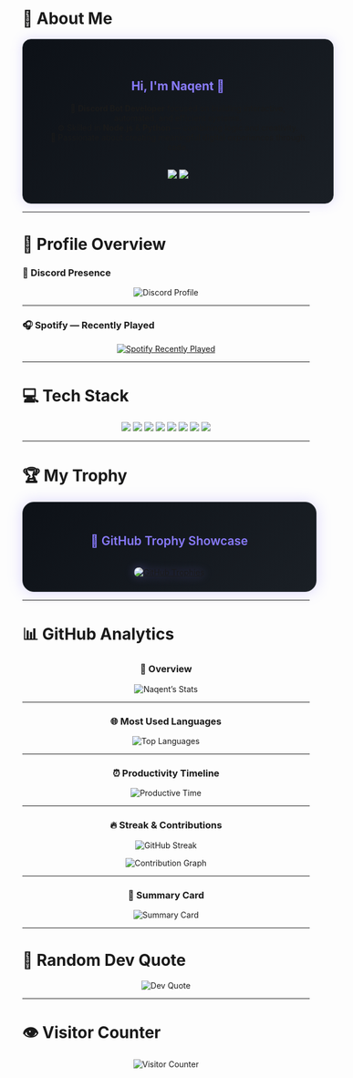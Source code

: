 # 💫 About Me
<div align="center">
  <div style="
    background: linear-gradient(135deg, #0d1117 0%, #1a1f25 100%);
    border: 1px solid #30363d;
    border-radius: 15px;
    padding: 40px 45px;
    box-shadow: 0 0 20px rgba(138,124,255,0.25);
    display: inline-block;
    width: 90%;
    max-width: 600px;
  ">

  <h2 style="color:#8A7CFF;">Hi, I'm Naqent 👋</h2>
  <p align="center">
    💼 <b>Discord Bot Developer</b> focused on building interactive, automated, and efficient systems.<br/>
    ⚙️ Skilled in <b>Node.js</b> & <b>Python</b> — combining logic and creativity.<br/>
    🌌 Passionate about creating meaningful digital experiences through code.
  </p>

  <br/>

  <a href="https://discord.com/users/Naqint" target="_blank">
    <img src="https://img.shields.io/badge/Discord%20-%20Naqint-5865F2?style=for-the-badge&logo=discord&logoColor=white"/>
  </a>
  <a href="https://github.com/naqent" target="_blank">
    <img src="https://img.shields.io/badge/GitHub%20-%20naqent-181717?style=for-the-badge&logo=github&logoColor=white"/>
  </a>

  </div>
</div>

---

# 🪩 Profile Overview

### 🧩 Discord Presence
<p align="center">
  <img src="https://lanyard.cnrad.dev/api/1046360722214490202?theme=dark&bg=0d1117&borderRadius=10px&idleMessage=Probably%20coding%20something%20cool...&animated=true" alt="Discord Profile"/>
</p>

---

### 🎧 Spotify — Recently Played
<p align="center">
  <a href="https://open.spotify.com/user/31shkbtgac5xh3wzijj5bbylp63i" target="_blank">
    <img src="https://spotify-recently-played-readme.vercel.app/api?user=31shkbtgac5xh3wzijj5bbylp63i&count=4&width=480&unique=true&border_radius=12&show_time=true&background_color=0d1117&border_color=8A7CFF" alt="Spotify Recently Played"/>
  </a>
</p>

---

# 💻 Tech Stack

<p align="center">
  <img src="https://img.shields.io/badge/Node.js-43853D?style=for-the-badge&logo=node.js&logoColor=white"/>
  <img src="https://img.shields.io/badge/Python-3776AB?style=for-the-badge&logo=python&logoColor=white"/>
  <img src="https://img.shields.io/badge/JavaScript-F7DF1E?style=for-the-badge&logo=javascript&logoColor=black"/>
  <img src="https://img.shields.io/badge/TypeScript-007ACC?style=for-the-badge&logo=typescript&logoColor=white"/>
  <img src="https://img.shields.io/badge/GitHub-181717?style=for-the-badge&logo=github&logoColor=white"/>
  <img src="https://img.shields.io/badge/Vercel-000000?style=for-the-badge&logo=vercel&logoColor=white"/>
  <img src="https://img.shields.io/badge/Bash-4EAA25?style=for-the-badge&logo=gnu-bash&logoColor=white"/>
  <img src="https://img.shields.io/badge/VSCode-0078D4?style=for-the-badge&logo=visual%20studio%20code&logoColor=white"/>
</p>

---

# 🏆 My Trophy

<div align="center">

  <div style="
    background: linear-gradient(135deg, #0d1117 0%, #1a1f25 100%);
    border: 1px solid #30363d;
    border-radius: 20px;
    box-shadow: 0 0 25px rgba(138,124,255,0.3);
    padding: 25px 30px;
    width: 90%;
    max-width: 750px;
    transition: 0.3s ease;
  ">
    <h2 style="color:#8A7CFF; font-weight:600;">🏅 GitHub Trophy Showcase</h2>

  <br/>

  <a href="https://github-profile-trophy.vercel.app/?username=naqent&theme=tokyonight&no-frame=true&no-bg=true&column=4&margin-w=15&margin-h=15" target="_blank">
    <img 
      src="https://github-profile-trophy.vercel.app/?username=naqent&theme=tokyonight&no-frame=true&no-bg=true&column=4&margin-w=15&margin-h=15"
      alt="GitHub Trophies"
      style="border-radius:12px; transition:0.3s ease; filter: drop-shadow(0 0 8px rgba(138,124,255,0.4));"
      onmouseover="this.style.transform='scale(1.05)'; this.style.filter='drop-shadow(0 0 15px rgba(138,124,255,0.7))';"
      onmouseout="this.style.transform='scale(1)'; this.style.filter='drop-shadow(0 0 8px rgba(138,124,255,0.4))';"
    />
  </a>

  </div>

</div>

---

# 📊 GitHub Analytics

<div align="center">

### 💫 Overview
![Naqent’s Stats](https://github-profile-summary-cards.vercel.app/api/cards/stats?username=naqent&theme=tokyonight&border=30363d&ring=8A7CFF)

---

### 🌐 Most Used Languages
![Top Languages](https://github-profile-summary-cards.vercel.app/api/cards/repos-per-language?username=naqent&theme=tokyonight&border=30363d&ring=8A7CFF)

---

### ⏰ Productivity Timeline
![Productive Time](https://github-profile-summary-cards.vercel.app/api/cards/productive-time?username=naqent&theme=tokyonight&utcOffset=8&border=30363d&ring=8A7CFF)

---

### 🔥 Streak & Contributions
![GitHub Streak](https://github-readme-streak-stats.herokuapp.com/?user=naqent&theme=tokyonight&ring=8A7CFF&fire=8A7CFF&currStreakLabel=8A7CFF&hide_border=false)

![Contribution Graph](https://github-readme-activity-graph.vercel.app/graph?username=naqent&theme=tokyo-night&bg_color=0d1117&color=8A7CFF&line=8A7CFF&point=FFFFFF&hide_border=false)

---

### 🧠 Summary Card
![Summary Card](https://github-profile-summary-cards.vercel.app/api/cards/profile-details?username=naqent&theme=tokyonight&border=30363d&ring=8A7CFF)

</div>

---

# 💬 Random Dev Quote
<p align="center">
  <img src="https://quotes-github-readme.vercel.app/api?type=horizontal&theme=dark" alt="Dev Quote" />
</p>

---

# 👁️ Visitor Counter
<p align="center">
  <img src="https://count.getloli.com/@naqent?theme=asoul" alt="Visitor Counter"/>
</p>

<!-- 💜 Made with love by naqent -->
